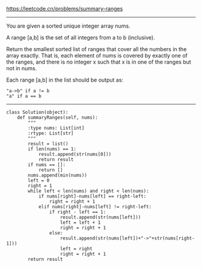 https://leetcode.cn/problems/summary-ranges
***
You are given a sorted unique integer array nums.

A range [a,b] is the set of all integers from a to b (inclusive).

Return the smallest sorted list of ranges that cover all the numbers in the array exactly. That is, each element of nums is covered by exactly one of the ranges, and there is no integer x such that x is in one of the ranges but not in nums.

Each range [a,b] in the list should be output as:
```
"a->b" if a != b
"a" if a == b
```
***
```
class Solution(object):
    def summaryRanges(self, nums):
        """
        :type nums: List[int]
        :rtype: List[str]
        """
        result = list()
        if len(nums) == 1:
            result.append(str(nums[0]))
            return result
        if nums == []:
            return []
        nums.append(min(nums))
        left = 0
        right = 1
        while left < len(nums) and right < len(nums):
            if nums[right]-nums[left] == right-left:
                right = right + 1
            elif nums[right]-nums[left] != right-left:
                if right - left == 1:   
                    result.append(str(nums[left]))
                    left = left + 1
                    right = right + 1
                else:
                    result.append(str(nums[left])+"->"+str(nums[right-1]))
                    left = right
                    right = right + 1
        return result
